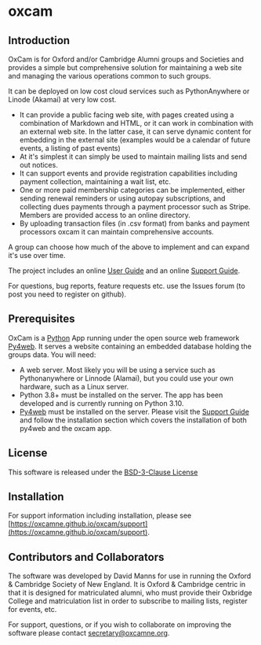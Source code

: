 # oxcam

## Introduction

OxCam is for Oxford and/or Cambridge Alumni groups and Societies and provides a simple but comprehensive solution for maintaining a web site and managing the various operations common to such groups.

It can be deployed on low cost cloud services such as PythonAnywhere or Linode (Akamai) at very low cost.

- It can provide a public facing web site, with pages created using a combination of Markdown and HTML, or it can work in combination with an external web site. In the latter case, it can serve dynamic content for embedding in the external site (examples would be a calendar of future events, a listing of past events)
- At it's simplest it can simply be used to maintain mailing lists and send out notices.
- It can support events and provide registration capabilities including payment collection, maintaining a wait
list, etc.
- One or more paid membership categories can be implemented, either sending renewal reminders or using autopay subscriptions, and collecting dues payments through a payment processor such as Stripe. Members are provided access to an online directory.
- By uploading transaction files (in .csv format) from banks and payment processors oxcam it can maintain comprehensive accounts.

A group can choose how much of the above to implement and can expand it's use over time.

The project includes an online [User Guide](https://oxcamne.github.io/oxcam) and an online [Support Guide](https://oxcamne.github.io/oxcam/support.html).

For questions, bug reports, feature requests etc. use the Issues forum (to post you need to register on github).

## Prerequisites

OxCam is a [Python](https://www.python.org) App running under the open source web framework [Py4web](https://github.com/web2py/py4web). It serves a website containing an embedded database holding the groups data. You will need:

- A web server. Most likely you will be using a service such as Pythonanywhere or Linnode (Alamai), but you could use your own hardware, such as a Linux server.
- Python 3.8+ must be installed on the server. The app has been developed and is currently running on Python 3.10.
- [Py4web](https://py4web.com/_documentation) must be installed on the server. Please visit the [Support Guide](https://oxcamne.github.io/oxcam/support.html) and follow the installation section which covers the installation of both py4web and the oxcam app.

## License

This software is released under the [BSD-3-Clause License](LICENSE)

## Installation

For support information including installation, please see [https://oxcamne.github.io/oxcam/support](https://oxcamne.github.io/oxcam/support).

## Contributors and Collaborators

The software was developed by David Manns for use in running the Oxford & Cambridge Society of New England. It is Oxford & Cambridge centric in that it is designed for matriculated alumni, who must provide their Oxbridge College and matriculation list in order to subscribe to mailing lists, register for events, etc.

For support, questions, or if you wish to collaborate on improving the software please contact <secretary@oxcamne.org>.
